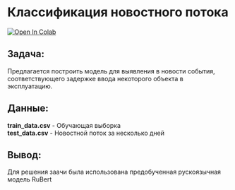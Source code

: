 # Классификация новостного потока
[![Open In Colab](https://colab.research.google.com/assets/colab-badge.svg)](https://colab.research.google.com/github/IvanTau/Tests/blob/main/Классификация%20новостей/Классификация%20новостей.ipynb)
## Задача:

Предлагается построить модель для выявления в новости события, соответствующего задержке ввода некоторого объекта в эксплуатацию.

## Данные:
**train_data.csv** - Обучающая выборка  
**test_data.csv** - Новостной поток за несколько дней

## Вывод:

Для решения заачи была использована предобученная рускоязычная модель RuBert
